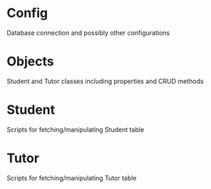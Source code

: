 # Config
Database connection and possibly other configurations

# Objects
Student and Tutor classes including properties and CRUD methods

# Student
Scripts for fetching/manipulating Student table

# Tutor
Scripts for fetching/manipulating Tutor table
